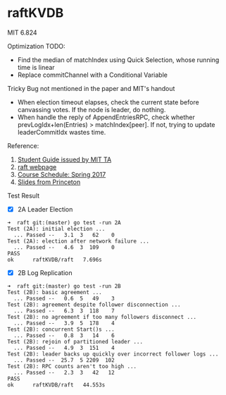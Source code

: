# raftKVDB
MIT 6.824

Optimization TODO:
- Find the median of matchIndex using Quick Selection, whose running time is linear
- Replace commitChannel with a Conditional Variable

Tricky Bug not mentioned in the paper and MIT's handout
- When election timeout elapses, check the current state before canvassing votes. If the node is leader, do nothing.
- When handle the reply of AppendEntriesRPC, check whether prevLogIdx+len(Entries) \> matchIndex[peer]. If not, trying to update leaderCommitIdx wastes time.

Reference:
1. [Student Guide issued by MIT TA](https://thesquareplanet.com/blog/students-guide-to-raft/)
2. [raft webpage](https://raft.github.io/)
3. [Course Schedule: Spring 2017](http://nil.csail.mit.edu/6.824/2017/schedule.html)
4. [Slides from Princeton](https://www.cs.princeton.edu/courses/archive/fall16/cos418/index.html)

Test Result
- [x] 2A Leader Election
```
➜  raft git:(master) go test -run 2A 
Test (2A): initial election ...
  ... Passed --   3.1  3   62    0
Test (2A): election after network failure ...
  ... Passed --   4.6  3  109    0
PASS
ok      raftKVDB/raft   7.696s
```

- [x] 2B Log Replication
```
➜  raft git:(master) go test -run 2B
Test (2B): basic agreement ...
  ... Passed --   0.6  5   49    3
Test (2B): agreement despite follower disconnection ...
  ... Passed --   6.3  3  118    7
Test (2B): no agreement if too many followers disconnect ...
  ... Passed --   3.9  5  178    4
Test (2B): concurrent Start()s ...
  ... Passed --   0.8  3   14    6
Test (2B): rejoin of partitioned leader ...
  ... Passed --   4.9  3  151    4
Test (2B): leader backs up quickly over incorrect follower logs ...
  ... Passed --  25.7  5 2209  102
Test (2B): RPC counts aren't too high ...
  ... Passed --   2.3  3   42   12
PASS
ok      raftKVDB/raft   44.553s
```
